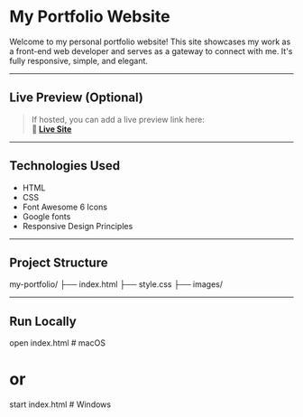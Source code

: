 # My Portfolio Website

Welcome to my personal portfolio website! This site showcases my work as a front-end web developer and serves as a gateway to connect with me. It's fully responsive, simple, and elegant.

---

## Live Preview (Optional)

> If hosted, you can add a live preview link here:  
**🔗 [Live Site](https://sanchita-nitr.github.io/innovate/)**
---

## Technologies Used

- HTML
- CSS
- Font Awesome 6 Icons
- Google fonts
- Responsive Design Principles

---

## Project Structure
my-portfolio/
├── index.html
├── style.css
├── images/   

---

## Run Locally

open index.html  # macOS
# or
start index.html # Windows





